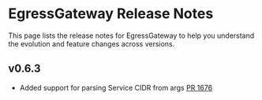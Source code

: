 # EgressGateway Release Notes

This page lists the release notes for EgressGateway to help you understand the evolution and feature changes across versions.

## v0.6.3

* Added support for parsing Service CIDR from args [PR 1676](https://github.com/spidernet-io/egressgateway/pull/1676)
